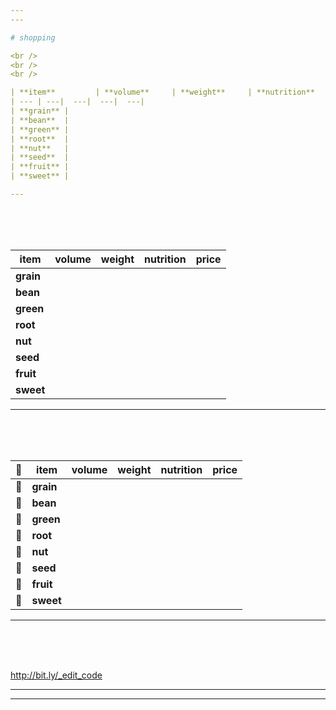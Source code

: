 ```yaml
---
---

# shopping

<br />
<br />
<br />

| **item**         | **volume**     | **weight**     | **nutrition**     | **price**     |
| --- | ---|  ---|  ---|  ---| 
| **grain** |       
| **bean**  |       
| **green** |     
| **root**  |       
| **nut**   |    
| **seed**  |       
| **fruit** |      
| **sweet** |     

---
```

<br />
<br />
<br />

| **item**         | **volume**     | **weight**     | **nutrition**     | **price**     |
| --- | ---|  ---|  ---|  ---| 
| **grain**         |       |       |       |       | 
| **bean**          |       |       |       |       |
| **green**         |       |       |       |       |
| **root**          |       |       |       |       |
| **nut**           |       |       |       |       |
| **seed**          |       |       |       |       |
| **fruit**         |       |       |       |       |
| **sweet**         |       |       |       |       |

---
<br />
<br />
<br />

| :sunrise: | **item** | **volume** | **weight** | **nutrition** | **price**     |
| --- | --- | ---|  ---|  ---|  ---| 
| :rice: | **grain**         |       |       |       |       | 
| :cookie: | **bean**        |       |       |       |       |
| :herb: | **green**         |       |       |       |       |
| :sweet_potato: | **root**  |       |       |       |       |
| :chestnut: | **nut**       |       |       |       |       |
| :corn: | **seed**          |       |       |       |       |
| :apple: | **fruit**        |       |       |       |       |
| :maple_leaf: | **sweet**   |       |       |       |       |

---
<br />
<br />
<br />

http://bit.ly/_edit_code

---
---

